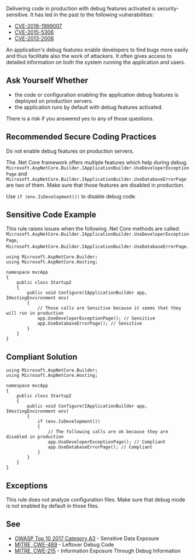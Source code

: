 
Delivering code in production with debug features activated is security-sensitive. It has led in the past to the following vulnerabilities:

- [CVE-2018-1999007](http://cve.mitre.org/cgi-bin/cvename.cgi?name=CVE-2018-1999007)
- [CVE-2015-5306](http://cve.mitre.org/cgi-bin/cvename.cgi?name=CVE-2015-5306)
- [CVE-2013-2006](http://cve.mitre.org/cgi-bin/cvename.cgi?name=CVE-2013-2006)


An application's debug features enable developers to find bugs more easily and thus facilitate also the work of attackers. It often gives access to detailed information on both the system running the application and users.

## Ask Yourself Whether

- the code or configuration enabling the application debug features is deployed on production servers.
- the application runs by default with debug features activated.


There is a risk if you answered yes to any of those questions.

## Recommended Secure Coding Practices

Do not enable debug features on production servers.

The .Net Core framework offers multiple features which help during debug. `Microsoft.AspNetCore.Builder.IApplicationBuilder.UseDeveloperExceptionPage` and `Microsoft.AspNetCore.Builder.IApplicationBuilder.UseDatabaseErrorPage` are two of them. Make sure that those features are disabled in production.

Use `if (env.IsDevelopment())` to disable debug code.

## Sensitive Code Example

This rule raises issues when the following .Net Core methods are called: `Microsoft.AspNetCore.Builder.IApplicationBuilder.UseDeveloperExceptionPage`, `Microsoft.AspNetCore.Builder.IApplicationBuilder.UseDatabaseErrorPage`.


    using Microsoft.AspNetCore.Builder;
    using Microsoft.AspNetCore.Hosting;
    
    namespace mvcApp
    {
        public class Startup2
        {
            public void Configure(IApplicationBuilder app, IHostingEnvironment env)
            {
                // Those calls are Sensitive because it seems that they will run in production
                app.UseDeveloperExceptionPage(); // Sensitive
                app.UseDatabaseErrorPage(); // Sensitive
            }
        }
    }


## Compliant Solution


    using Microsoft.AspNetCore.Builder;
    using Microsoft.AspNetCore.Hosting;
    
    namespace mvcApp
    {
        public class Startup2
        {
            public void Configure(IApplicationBuilder app, IHostingEnvironment env)
            {
                if (env.IsDevelopment())
                {
                    // The following calls are ok because they are disabled in production
                    app.UseDeveloperExceptionPage(); // Compliant
                    app.UseDatabaseErrorPage(); // Compliant
                }
            }
        }
    }


## Exceptions

This rule does not analyze configuration files. Make sure that debug mode is not enabled by default in those files.

## See

- [OWASP Top 10 2017 Category A3](https://www.owasp.org/index.php/Top_10-2017_A3-Sensitive_Data_Exposure) - Sensitive Data Exposure<br>
- [MITRE, CWE-489](http://cwe.mitre.org/data/definitions/489.html) - Leftover Debug Code
- [MITRE, CWE-215](http://cwe.mitre.org/data/definitions/215.html) - Information Exposure Through Debug Information


